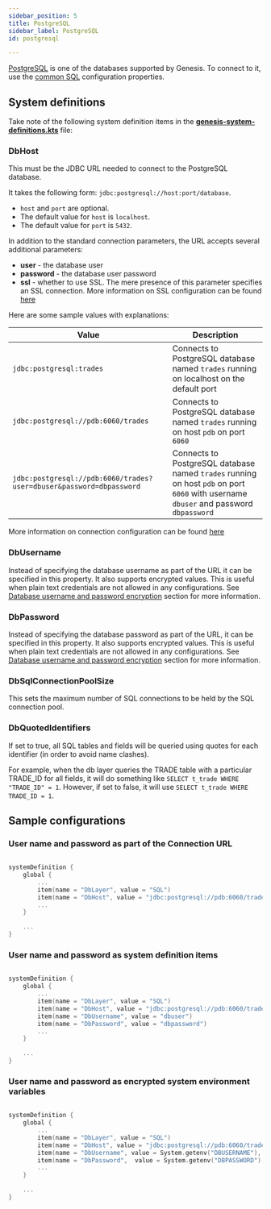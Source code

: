 ```yaml
---
sidebar_position: 5
title: PostgreSQL
sidebar_label: PostgreSQL
id: postgresql

---
```



[PostgreSQL](https://www.postgresql.org/) is one of the databases supported by Genesis. To connect to it, use the [common SQL](../sql) configuration properties.

## System definitions
Take note of the following system definition items in the [**genesis-system-definitions.kts**](/creating-applications/configure-runtime/system-definitions/) file:

### DbHost

This must be the JDBC URL needed to connect to the PostgreSQL database. 

It takes the following form: `jdbc:postgresql://host:port/database`. 

- `host` and `port` are optional. 
- The default value for `host` is `localhost`. 
- The default value for `port` is `5432`. 

In addition to the standard connection parameters, the URL accepts several additional parameters:
- **user** - the database user
- **password** - the database user password
- **ssl** - whether to use SSL. The mere presence of this parameter specifies an SSL connection. More information on SSL configuration can be found [here](https://jdbc.postgresql.org/documentation/head/ssl-client.html)

Here are some sample values with explanations:


| Value   | Description   |
|----------|-------------|
| `jdbc:postgresql:trades` | Connects to PostgreSQL database named `trades` running on localhost on the default port |
| `jdbc:postgresql://pdb:6060/trades` | Connects to PostgreSQL database named `trades` running on host `pdb` on port `6060` |
| `jdbc:postgresql://pdb:6060/trades?user=dbuser&password=dbpassword` | Connects to PostgreSQL database named `trades` running on host `pdb` on port `6060` with username `dbuser` and password `dbpassword` |

More information on connection configuration can be found [here](https://jdbc.postgresql.org/documentation/head/connect.html)

### DbUsername
Instead of specifying the database username as part of the URL it can be specified in this property. It also supports encrypted values. This is useful when plain text credentials are not allowed in any configurations. See [Database username and password encryption](/creating-applications/configure-runtime/system-definitions/#items-defined) section for more information.

### DbPassword
Instead of specifying the database password as part of the URL, it can be specified in this property. It also supports encrypted values. This is useful when plain text credentials are not allowed in any configurations. See [Database username and password encryption](/creating-applications/configure-runtime/system-definitions/#items-defined) section for more information.

### DbSqlConnectionPoolSize
This sets the maximum number of SQL connections to be held by the SQL connection pool.

### DbQuotedIdentifiers

If set to true, all SQL tables and fields will be queried using quotes for each identifier (in order to avoid name clashes). 

For example, when the db layer queries the TRADE table with a particular TRADE_ID for all fields, it will do something like `SELECT t_trade WHERE "TRADE_ID" = 1`. However, if set to false, it will use `SELECT t_trade WHERE TRADE_ID = 1`.


## Sample configurations


### User name and password as part of the Connection URL

```kotlin

systemDefinition {
    global {
        ...
        item(name = "DbLayer", value = "SQL")
        item(name = "DbHost", value = "jdbc:postgresql://pdb:6060/trades?user=dbuser&password=dbpassword")
        ...
    }

    ...
}
```

### User name and password as system definition items

```kotlin

systemDefinition {
    global {
        ...
        item(name = "DbLayer", value = "SQL")
        item(name = "DbHost", value = "jdbc:postgresql://pdb:6060/trades")
        item(name = "DbUsername", value = "dbuser")
        item(name = "DbPassword", value = "dbpassword")
        ...
    }

    ...
}
```

### User name and password as encrypted system environment variables

```kotlin

systemDefinition {
    global {
        ...
        item(name = "DbLayer", value = "SQL")
        item(name = "DbHost", value = "jdbc:postgresql://pdb:6060/trades")
        item(name = "DbUsername", value = System.getenv("DBUSERNAME"), encrypted = true)
        item(name = "DbPassword",  value = System.getenv("DBPASSWORD"), encrypted = true)
        ...
    }

    ...
}
```

